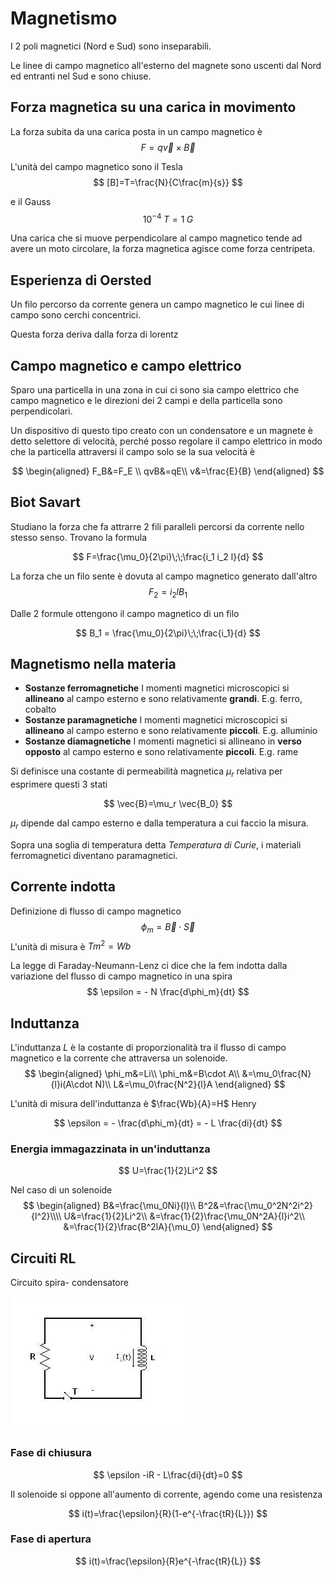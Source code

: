 # Magnetismo
I 2 poli magnetici (Nord e Sud) sono inseparabili.

Le linee di campo magnetico all'esterno del magnete sono uscenti dal Nord ed entranti nel Sud e sono chiuse.

## Forza magnetica su una carica in movimento
La forza subita da una carica posta in un campo magnetico è
$$
F=q \vec{v}\times\vec{B}
$$

L'unità del campo magnetico sono il Tesla
$$
[B]=T=\frac{N}{C\frac{m}{s}}
$$

e il Gauss
$$
10^{-4} \;T= 1\;G
$$

Una carica che si muove perpendicolare al campo magnetico tende ad avere un moto circolare, la forza magnetica agisce come forza centripeta.

## Esperienza di Oersted
Un filo percorso da corrente genera un campo magnetico le cui linee di campo sono cerchi concentrici.

Questa forza deriva dalla forza di lorentz

## Campo magnetico e campo elettrico
Sparo una particella in una zona in cui ci sono sia campo elettrico che campo magnetico e le direzioni dei 2 campi e della particella sono perpendicolari.

Un dispositivo di questo tipo creato con un condensatore e un magnete è detto selettore di velocità, perché posso regolare il campo elettrico in modo che la particella attraversi il campo solo se la sua velocità è

$$
\begin{aligned}
F_B&=F_E \\
qvB&=qE\\
v&=\frac{E}{B}
\end{aligned}
$$

## Biot Savart
Studiano la forza che fa attrarre 2 fili paralleli percorsi da corrente nello stesso senso. Trovano la formula

$$
F=\frac{\mu_0}{2\pi}\;\;\frac{i_1 i_2 l}{d}
$$

La forza che un filo sente è dovuta al campo magnetico generato dall'altro
$$
F_2 = i_2 l B_1
$$

Dalle 2 formule ottengono il campo magnetico di un filo

$$
B_1 = \frac{\mu_0}{2\pi}\;\;\frac{i_1}{d}
$$

## Magnetismo nella materia
- **Sostanze ferromagnetiche**
I momenti magnetici microscopici si **allineano** al campo esterno e sono relativamente **grandi**. E.g. ferro, cobalto
- **Sostanze paramagnetiche**
I momenti magnetici microscopici si **allineano** al campo esterno e sono relativamente **piccoli**. E.g. alluminio
- **Sostanze diamagnetiche**
I momenti magnetici si allineano in **verso opposto** al campo esterno e sono relativamente **piccoli**. E.g. rame

Si definisce una costante di permeabilità magnetica $\mu_r$ relativa per esprimere questi 3 stati

$$
\vec{B}=\mu_r \vec{B_0}
$$

$\mu_r$ dipende dal campo esterno e dalla temperatura a cui faccio la misura.

Sopra una soglia di temperatura detta *Temperatura di Curie*, i materiali ferromagnetici diventano paramagnetici.

## Corrente indotta
Definizione di flusso di campo magnetico
$$
\phi_m = \vec{B} \cdot \vec{S}
$$
L'unità di misura è $Tm^2=Wb$

La legge di Faraday-Neumann-Lenz ci dice che la fem indotta dalla variazione del flusso di campo magnetico in una spira
$$
\epsilon = - N \frac{d\phi_m}{dt}
$$

## Induttanza
L'induttanza $L$ è la costante di proporzionalità tra il flusso di campo magnetico e la corrente che attraversa un solenoide.
$$
\begin{aligned}
\phi_m&=Li\\
\phi_m&=B\cdot A\\
&=\mu_0\frac{N}{l}i(A\cdot N)\\
L&=\mu_0\frac{N^2}{l}A
\end{aligned}
$$

L'unità di misura dell'induttanza è $\frac{Wb}{A}=H$ Henry

$$
\epsilon = - \frac{d\phi_m}{dt} = - L \frac{di}{dt}
$$

### Energia immagazzinata in un'induttanza
$$
U=\frac{1}{2}Li^2
$$

Nel caso di un solenoide
$$
\begin{aligned}
B&=\frac{\mu_0Ni}{l}\\
B^2&=\frac{\mu_0^2N^2i^2}{l^2}\\\\
U&=\frac{1}{2}Li^2\\
&=\frac{1}{2}\frac{\mu_0N^2A}{l}i^2\\
&=\frac{1}{2}\frac{B^2lA}{\mu_0}
\end{aligned}
$$

## Circuiti RL
Circuito spira- condensatore

![Circuito_RL.JPG](images/circuitorl.jpg)

### Fase di chiusura
$$
\epsilon -iR - L\frac{di}{dt}=0
$$

Il solenoide si oppone all'aumento di corrente, agendo come una resistenza

$$
i(t)=\frac{\epsilon}{R}(1-e^{-\frac{tR}{L}})
$$

### Fase di apertura
$$
i(t)=\frac{\epsilon}{R}e^{-\frac{tR}{L}}
$$